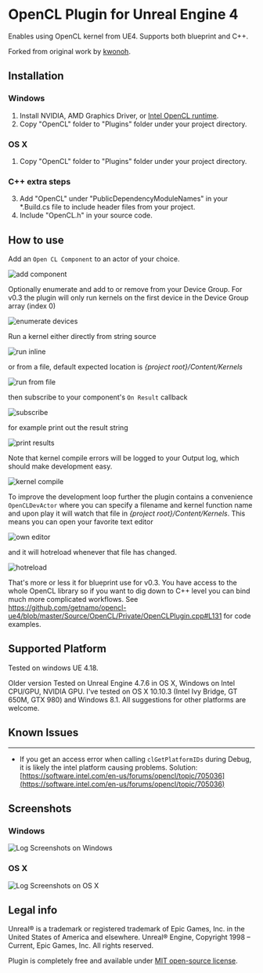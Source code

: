 OpenCL Plugin for Unreal Engine 4
=============

Enables using OpenCL kernel from UE4. Supports both blueprint and C++.

Forked from original work by [kwonoh](https://github.com/kwonoh/OpenCL.uplugin).




Installation
----------------------

### Windows

1. Install NVIDIA, AMD Graphics Driver, or [Intel OpenCL runtime](https://software.intel.com/en-us/articles/opencl-drivers).
2. Copy "OpenCL" folder to "Plugins" folder under your project directory.

### OS X

1. Copy "OpenCL" folder to "Plugins" folder under your project directory.

### C++ extra steps
3. Add "OpenCL" under "PublicDependencyModuleNames" in your *.Build.cs file to include header files from your project.
4. Include "OpenCL.h" in your source code.

How to use
----------------------

Add an ```Open CL Component``` to an actor of your choice.

![add component](https://i.imgur.com/zoU4PXM.png)

Optionally enumerate and add to or remove from your Device Group. For v0.3 the plugin will only run kernels on the first device in the Device Group array (index 0)

![enumerate devices](https://i.imgur.com/4mrW2tf.png)

Run a kernel either directly from string source

![run inline](https://i.imgur.com/JjbHOEw.png)

or from a file, default expected location is *{project root}/Content/Kernels*

![run from file](https://i.imgur.com/6uqXev6.png)

then subscribe to your component's ```On Result``` callback

![subscribe](https://i.imgur.com/pJMQVUv.png)

for example print out the result string

![print results](https://i.imgur.com/lBOn1xr.png)

Note that kernel compile errors will be logged to your Output log, which should make development easy.

![kernel compile](https://i.imgur.com/xrBCO3s.png)

To improve the development loop further the plugin contains a convenience ```OpenCLDevActor``` where you can specify a filename and kernel function name and upon play it will watch that file in *{project root}/Content/Kernels*. This means you can open your favorite text editor

![own editor](https://i.imgur.com/nuehUry.png)

and it will hotreload whenever that file has changed.

![hotreload](https://i.imgur.com/oUPImfk.gif)

That's more or less it for blueprint use for v0.3. You have access to the whole OpenCL library so if you want to dig down to C++ level you can bind much more complicated workflows. See https://github.com/getnamo/opencl-ue4/blob/master/Source/OpenCL/Private/OpenCLPlugin.cpp#L131 for code examples.

Supported Platform
----------------------

Tested on windows UE 4.18.

Older version Tested on Unreal Engine 4.7.6 in OS X, Windows on Intel CPU/GPU, NVIDIA GPU.
I've tested on OS X 10.10.3 (Intel Ivy Bridge, GT 650M, GTX 980) and Windows 8.1.
All suggestions for other platforms are welcome.

Known Issues
----------------------

----------------------
* If you get an access error when calling ```clGetPlatformIDs``` during Debug, it is likely the intel platform causing problems. Solution: [https://software.intel.com/en-us/forums/opencl/topic/705036](https://software.intel.com/en-us/forums/opencl/topic/705036)

Screenshots
----------------------

### Windows
![Log Screenshots on Windows](https://raw.githubusercontent.com/kwonoh/OpenCL-UE4Plugin/gh-pages/images/opencl-ue4plugin-log-win.png)

### OS X
![Log Screenshots on OS X](https://raw.githubusercontent.com/kwonoh/OpenCL-UE4Plugin/gh-pages/images/opencl-ue4plugin-log-osx.png)

Legal info
----------------------

Unreal® is a trademark or registered trademark of Epic Games, Inc. in the United States of America and elsewhere. Unreal® Engine, Copyright 1998 – Current, Epic Games, Inc. All rights reserved.

Plugin is completely free and available under [MIT open-source license](LICENSE).
